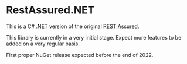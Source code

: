 # RestAssured.NET
This is a C# .NET version of the original [REST Assured](https://rest-assured.io/).

This library is currently in a very initial stage. Expect more features to be added on a very regular basis.

First proper NuGet release expected before the end of 2022.